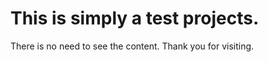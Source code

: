 # This is simply a test projects.
<p>There is no need to see the content. Thank you for visiting.</p>
